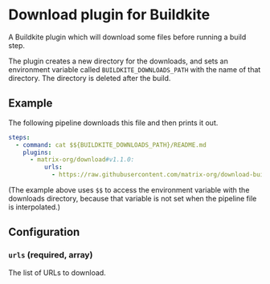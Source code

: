 # Download plugin for Buildkite

A Buildkite plugin which will download some files before running a build step.

The plugin creates a new directory for the downloads, and sets an environment
variable called `BUILDKITE_DOWNLOADS_PATH` with the name of that directory. The
directory is deleted after the build.

## Example

The following pipeline downloads this file and then prints it out.

```yaml
steps:
  - command: cat $${BUILDKITE_DOWNLOADS_PATH}/README.md
    plugins:
      - matrix-org/download#v1.1.0:
          urls:
            - https://raw.githubusercontent.com/matrix-org/download-buildkite-plugin/master/README.md
```

(The example above uses `$$` to access the environment variable with the
downloads directory, because that variable is not set when the pipeline file is
interpolated.)

## Configuration

### `urls` (required, array)

The list of URLs to download.
